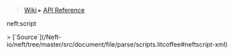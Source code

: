 > [Wiki](Home) ▸ [API Reference](API-Reference)

neft:script
<dl></dl>
> [`Source`](/Neft-io/neft/tree/master/src/document/file/parse/scripts.litcoffee#neftscript-xml)

